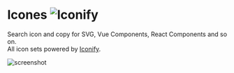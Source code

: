 # Icones ![Iconify](https://api.iconify.design/cil:happy.svg?color=%231769aa)

Search icon and copy for SVG, Vue Components, React Components and so on.  
All icon sets powered by [Iconify](https://icon-sets.iconify.design/).

![screenshot](https://user-images.githubusercontent.com/30423976/185541617-4b69d56c-f211-4990-a7b6-c1d77cfd3823.gif)
